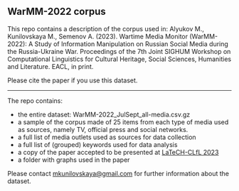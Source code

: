 ## WarMM-2022 corpus

This repo contains a description of the corpus used in: 
Alyukov M., Kunilovskaya M., Semenov A. (2023). Wartime Media Monitor (WarMM-2022): A Study of Information Manipulation on Russian Social Media during the Russia-Ukraine War. 
Proceedings of the 7th Joint SIGHUM Workshop on Computational Linguistics for Cultural Heritage, Social Sciences, Humanities and Literature. EACL, in print.

Please cite the paper if you use this dataset.

---

The repo contains: 
* the entire dataset: WarMM-2022_JulSept_all-media.csv.gz
* a sample of the corpus made of 25 items from each type of media used as sources, namely TV, official press and social networks. 
* a full list of media outlets used as sources for data collection
* a full list of (grouped) keywords used for data analysis
* a copy of the paper accepted to be presented at [LaTeCH-CLfL 2023](https://sighum.wordpress.com/events/latech-clfl-2023/)
* a folder with graphs used in the paper

Please contact mkunilovskaya@gmail.com for further information about the dataset.


